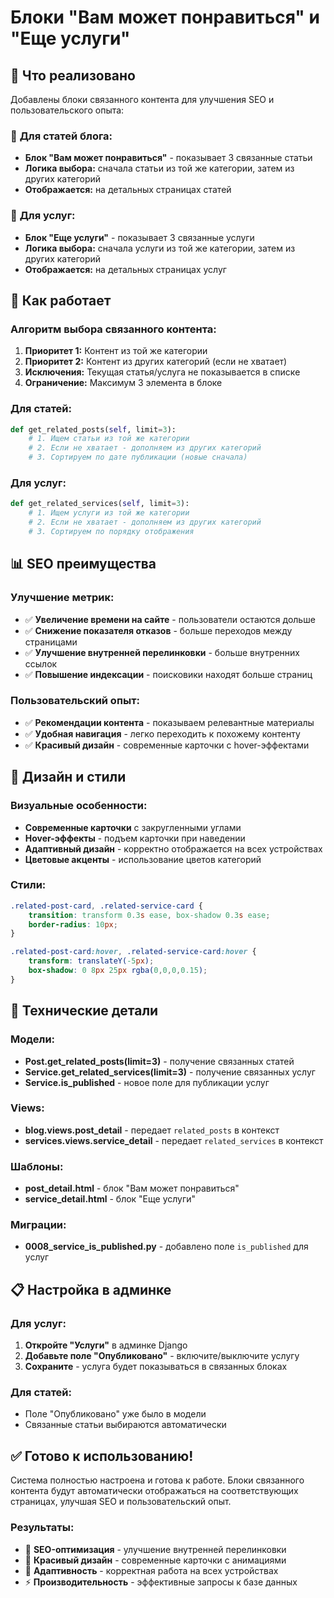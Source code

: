 # Блоки "Вам может понравиться" и "Еще услуги"

## 🎯 Что реализовано

Добавлены блоки связанного контента для улучшения SEO и пользовательского опыта:

### 📄 **Для статей блога:**
- **Блок "Вам может понравиться"** - показывает 3 связанные статьи
- **Логика выбора:** сначала статьи из той же категории, затем из других категорий
- **Отображается:** на детальных страницах статей

### 🔧 **Для услуг:**
- **Блок "Еще услуги"** - показывает 3 связанные услуги  
- **Логика выбора:** сначала услуги из той же категории, затем из других категорий
- **Отображается:** на детальных страницах услуг

## 🚀 Как работает

### Алгоритм выбора связанного контента:

1. **Приоритет 1:** Контент из той же категории
2. **Приоритет 2:** Контент из других категорий (если не хватает)
3. **Исключения:** Текущая статья/услуга не показывается в списке
4. **Ограничение:** Максимум 3 элемента в блоке

### Для статей:
```python
def get_related_posts(self, limit=3):
    # 1. Ищем статьи из той же категории
    # 2. Если не хватает - дополняем из других категорий
    # 3. Сортируем по дате публикации (новые сначала)
```

### Для услуг:
```python
def get_related_services(self, limit=3):
    # 1. Ищем услуги из той же категории
    # 2. Если не хватает - дополняем из других категорий
    # 3. Сортируем по порядку отображения
```

## 📊 SEO преимущества

### Улучшение метрик:
- ✅ **Увеличение времени на сайте** - пользователи остаются дольше
- ✅ **Снижение показателя отказов** - больше переходов между страницами
- ✅ **Улучшение внутренней перелинковки** - больше внутренних ссылок
- ✅ **Повышение индексации** - поисковики находят больше страниц

### Пользовательский опыт:
- ✅ **Рекомендации контента** - показываем релевантные материалы
- ✅ **Удобная навигация** - легко переходить к похожему контенту
- ✅ **Красивый дизайн** - современные карточки с hover-эффектами

## 🎨 Дизайн и стили

### Визуальные особенности:
- **Современные карточки** с закругленными углами
- **Hover-эффекты** - подъем карточки при наведении
- **Адаптивный дизайн** - корректно отображается на всех устройствах
- **Цветовые акценты** - использование цветов категорий

### Стили:
```css
.related-post-card, .related-service-card {
    transition: transform 0.3s ease, box-shadow 0.3s ease;
    border-radius: 10px;
}

.related-post-card:hover, .related-service-card:hover {
    transform: translateY(-5px);
    box-shadow: 0 8px 25px rgba(0,0,0,0.15);
}
```

## 🔧 Технические детали

### Модели:
- **Post.get_related_posts(limit=3)** - получение связанных статей
- **Service.get_related_services(limit=3)** - получение связанных услуг
- **Service.is_published** - новое поле для публикации услуг

### Views:
- **blog.views.post_detail** - передает `related_posts` в контекст
- **services.views.service_detail** - передает `related_services` в контекст

### Шаблоны:
- **post_detail.html** - блок "Вам может понравиться"
- **service_detail.html** - блок "Еще услуги"

### Миграции:
- **0008_service_is_published.py** - добавлено поле `is_published` для услуг

## 📋 Настройка в админке

### Для услуг:
1. **Откройте "Услуги"** в админке Django
2. **Добавьте поле "Опубликовано"** - включите/выключите услугу
3. **Сохраните** - услуга будет показываться в связанных блоках

### Для статей:
- Поле "Опубликовано" уже было в модели
- Связанные статьи выбираются автоматически

## ✅ Готово к использованию!

Система полностью настроена и готова к работе. Блоки связанного контента будут автоматически отображаться на соответствующих страницах, улучшая SEO и пользовательский опыт.

### Результаты:
- 🎯 **SEO-оптимизация** - улучшение внутренней перелинковки
- 🎨 **Красивый дизайн** - современные карточки с анимациями
- 📱 **Адаптивность** - корректная работа на всех устройствах
- ⚡ **Производительность** - эффективные запросы к базе данных
